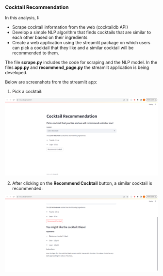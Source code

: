 ### Cocktail Recommendation

In this analysis, I:

* Scrape cocktail information from the web (cocktaildb API)
* Develop a simple NLP algorithm that finds cocktails that are similar to each other based on their ingredients
* Create a web application using the streamlit package on which users can pick a cocktail that they like and a similar cocktail will be recommended to them.

The file **scrape.py** includes the code for scraping and the NLP model.
In the files **app.py** and **recommend_page.py** the streamlit application is being developed. 


Below are screenshots from the streamlit app:

1. Pick a cocktail:

![Streamlit App 1](streamlit_app_1.png)


2. After clicking on the **Recommend Cocktail** button, a similar cocktail is recommended:

![Streamlit App 2](streamlit_app_2.png)